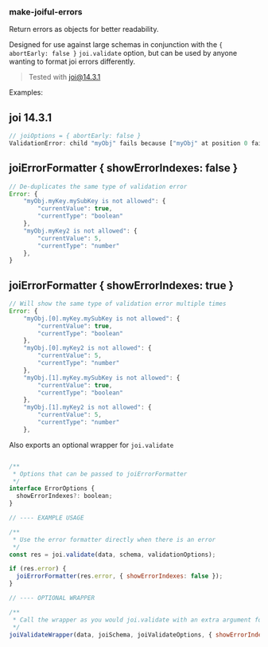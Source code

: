 ### make-joiful-errors

Return errors as objects for better readability.

Designed for use against large schemas in conjunction with the `{ abortEarly: false }` `joi.validate` option, but can be used by anyone wanting to format joi errors differently.

> Tested with joi@14.3.1

Examples:

## joi 14.3.1
```javascript
// joiOptions = { abortEarly: false }
ValidationError: child "myObj" fails because ["myObj" at position 0 fails because [child "myKey" fails because ["mySubKey" is not allowed], "myKey" is not allowed, "myKey" is not allowed], "myObj" at position 1 fails because [child "myKey" fails because ["mySubKey" is not allowed], "myKey" is not allowed, "myKey" is not allowed], "myObj" at position 2 fails because [child "myKey" fails because ["mySubKey" is not allowed], "myKey" is not allowed, "myKey" is not allowed], "myObj" at position 3 fails because [child "myKey" fails because ["mySubKey" is not allowed], "myKey" is not allowed, "myKey" is not allowed], "myObj" at position 4 fails because [child "myKey" fails because ["mySubKey" is not allowed], "myKey" is not allowed, "myKey" is not allowed], "myObj" at position 5 fails because [child "myKey" fails because ["mySubKey" is not allowed], "myKey" is not allowed, "myKey" is not allowed]]
```


## joiErrorFormatter { showErrorIndexes: false }
```javascript
// De-duplicates the same type of validation error
Error: {
    "myObj.myKey.mySubKey is not allowed": {
        "currentValue": true,
        "currentType": "boolean"
    },
    "myObj.myKey2 is not allowed": {
        "currentValue": 5,
        "currentType": "number"
    },
}
```

## joiErrorFormatter { showErrorIndexes: true }
```javascript
// Will show the same type of validation error multiple times
Error: {
    "myObj.[0].myKey.mySubKey is not allowed": {
        "currentValue": true,
        "currentType": "boolean"
    },
    "myObj.[0].myKey2 is not allowed": {
        "currentValue": 5,
        "currentType": "number"
    },
    "myObj.[1].myKey.mySubKey is not allowed": {
        "currentValue": true,
        "currentType": "boolean"
    },
    "myObj.[1].myKey2 is not allowed": {
        "currentValue": 5,
        "currentType": "number"
    },

```

Also exports an optional wrapper for `joi.validate`

```javascript

/**
 * Options that can be passed to joiErrorFormatter
 */
interface ErrorOptions {
  showErrorIndexes?: boolean;
}

// ---- EXAMPLE USAGE

/**
 * Use the error formatter directly when there is an error
 */
const res = joi.validate(data, schema, validationOptions);

if (res.error) {
  joiErrorFormatter(res.error, { showErrorIndexes: false });
}

// ---- OPTIONAL WRAPPER

/**
 * Call the wrapper as you would joi.validate with an extra argument for the error formatter
 */
joiValidateWrapper(data, joiSchema, joiValidateOptions, { showErrorIndexes: true })
```
